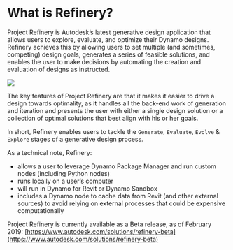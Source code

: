 # What is Refinery?

Project Refinery is Autodesk’s latest generative design application that allows users to explore, evaluate, and optimize their Dynamo designs. Refinery achieves this by allowing users to set multiple \(and sometimes, competing\) design goals, generates a series of feasible solutions, and enables the user to make decisions by automating the creation and evaluation of designs as instructed.

![](../.gitbook/assets/refinery-screenshot.jpg)

The key features of Project Refinery are that it makes it easier to drive a design towards optimality, as it handles all the back-end work of generation and iteration and presents the user with either a single design solution or a collection of optimal solutions that best align with his or her goals.

In short, Refinery enables users to tackle the `Generate`, `Evaluate`, `Evolve` & `Explore` stages of a generative design process.

As a technical note, Refinery:

* allows a user to leverage Dynamo Package Manager and run custom nodes \(including Python nodes\)
* runs locally on a user’s computer 
* will run in Dynamo for Revit or Dynamo Sandbox
* includes a Dynamo node to cache data from Revit (and other external sources) to avoid relying on external processes that could be expensive computationally

Project Refinery is currently available as a Beta release, as of February 2019: [https://www.autodesk.com/solutions/refinery-beta](https://www.autodesk.com/solutions/refinery-beta)

